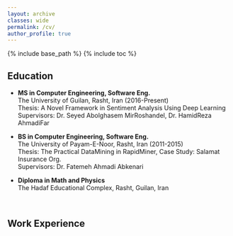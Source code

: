 ```yaml
---
layout: archive
classes: wide
permalink: /cv/
author_profile: true
---
```

{% include base_path %}
{% include toc %}
## Education
 * <b>MS in Computer Engineering, Software Eng.</b><br>
 The University of Guilan, Rasht, Iran (2016-Present)<br>
 Thesis: A Novel Framework in Sentiment Analysis Using Deep Learning<br>
 Supervisors: Dr. Seyed Abolghasem MirRoshandel, Dr. HamidReza AhmadiFar

 * <b>BS in Computer Engineering, Software Eng.</b><br>
 The University of Payam-E-Noor, Rasht, Iran (2011-2015)<br>
 Thesis: The Practical DataMining in RapidMiner, Case Study: Salamat Insurance Org.<br>
 Supervisors: Dr. Fatemeh Ahmadi Abkenari

 * <b>Diploma in Math and Physics</b><br>
 The Hadaf Educational Complex, Rasht, Guilan, Iran<br>

<br>

## Work Experience


